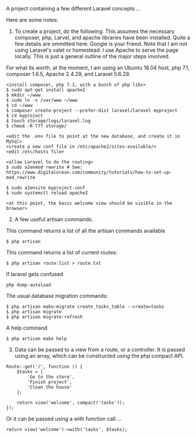 A project containing a few different Laravel concepts ...

Here are some notes:

1) To create a project, do the following. This assumes the necessary composer, php, Larvel, and apache libraries have been installed. Quite a few details are ommitted here. Google is your friend. Note that I am not using Laravel's valet or homestead. I use Apache to serve the page locally. This is just a general outline of the major steps involved. 

For what its worth, at the moment, I am using an Ubuntu 18.04 host, php 7.1, composer 1.6.5, Apache 2.4.29, and Laravel 5.6.29.

```
<install composer, php 7.1, with a bunch of php libs>
$ sudo apt-get install apache2
$ mkdir ~/www
$ sudo ln -s /var/www ~/www
$ cd ~/www
$ composer create-project --prefer-dist laravel/laravel myproject
$ cd myproject
$ touch storage/logs/laravel.log
$ chmod -R 777 storage/

<edit the .env file to point at the new database, and create it in MySql>
<create a new conf file in /etc/apache2/sites-available/>
<edit /etc/hosts file>

<allow Laravel to do the routing>
$ sudo a2enmod rewrite # See: https://www.digitalocean.com/community/tutorials/how-to-set-up-mod_rewrite

$ sudo a2ensite myproject.conf
$ sudo systemctl reload apache2

<at this point, the basic welcome view should be visible in the browser>
```

2) A few useful artisan commands.

This command returns a list of all the artisan commands available

```
$ php artisan
```

This command returns a list of current routes:

```
$ php artisan route:list > route.txt
```

If laravel gets confused

```
php dump-autoload
```

The usual database migration commands:

```
$ php artisan make:migrate create_tasks_table --create=tasks
$ php artisan migrate 
$ php artisan migrate:refresh
```

A help command
```
$ php artisan make help
```

3) Data can be passed to a view from a route, or a controller. It is passed using an array, which can be constructed using the php compact API.

```
Route::get('/', function () {
	$tasks = [
		'Go to the store',
		'Finish project',
		'Clean the house'
	];

	return view('welcome', compact('tasks'));
});
```

Or it can be passed using a with function call ...

```
return view('welcome')->with('tasks', $tasks);
```

